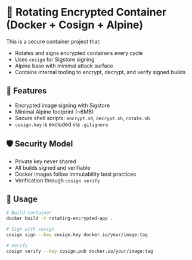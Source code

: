 # 🔐 Rotating Encrypted Container (Docker + Cosign + Alpine)

This is a secure container project that:
- Rotates and signs encrypted containers every cycle
- Uses `cosign` for Sigstore signing
- Alpine base with minimal attack surface
- Contains internal tooling to encrypt, decrypt, and verify signed builds

## 🔧 Features
- Encrypted image signing with Sigstore
- Minimal Alpine footprint (~6MB)
- Secure shell scripts: `encrypt.sh`, `decrypt.sh`, `rotate.sh`
- `cosign.key` is excluded via `.gitignore`

## 🛡️ Security Model
- Private key never shared
- All builds signed and verifiable
- Docker images follow immutability best practices
- Verification through `cosign verify`

## 🧪 Usage

```bash
# Build container
docker build -t rotating-encrypted-app .

# Sign with cosign
cosign sign --key cosign.key docker.io/your/image:tag

# Verify
cosign verify --key cosign.pub docker.io/your/image:tag

